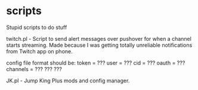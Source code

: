 # scripts
Stupid scripts to do stuff

twitch.pl - Script to send alert messages over pushover for when a channel starts streaming. Made because I was getting totally unreliable notifications from Twitch app on phone.

config file format should be:
token = ???
user = ???
cid = ???
oauth = ???
channels = ??? ??? ???



JK.pl - Jump King Plus mods and config manager.
